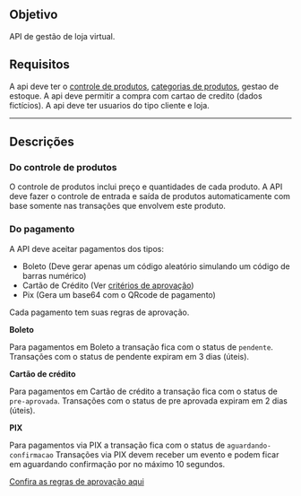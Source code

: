 ## Objetivo

API de gestão de loja virtual.

## Requisitos

A api deve ter o [controle de produtos](./controle-produtos.md), [categorias de produtos](./categorias-produtos.md), gestao de estoque.
A api deve permitir a compra com cartao de credito (dados fictícios).
A api deve ter usuarios do tipo cliente e loja.

---

## Descrições

### Do controle de produtos

O controle de produtos inclui preço e quantidades de cada produto.
A API deve fazer o controle de entrada e saída de produtos automaticamente com base somente nas transações que envolvem este produto.

### Do pagamento

A API deve aceitar pagamentos dos tipos:
- Boleto (Deve gerar apenas um código aleatório simulando um código de barras numérico)
- Cartão de Crédito (Ver [critérios de aprovação](./aprovacao.md))
- Pix (Gera um base64 com o QRcode de pagamento)

Cada pagamento tem suas regras de aprovação.

**Boleto**

Para pagamentos em Boleto a transação fica com o status de `pendente`.
Transações com o status de pendente expiram em 3 dias (úteis).

**Cartão de crédito**

Para pagamentos em Cartão de crédito a transação fica com o status de `pre-aprovada`.
Transações com o status de pre aprovada expiram em 2 dias (úteis).

**PIX**

Para pagamentos via PIX a transação fica com o status de `aguardando-confirmacao`
Transações via PIX devem receber um evento e podem ficar em aguardando confirmação por
no máximo 10 segundos.

[Confira as regras de aprovação aqui](./aprovacao.md)
